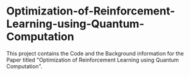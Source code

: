 # Optimization-of-Reinforcement-Learning-using-Quantum-Computation
This project contains the Code and the Background information for the Paper titled "Optimization of Reinforcement Learning using Quantum Computation".
